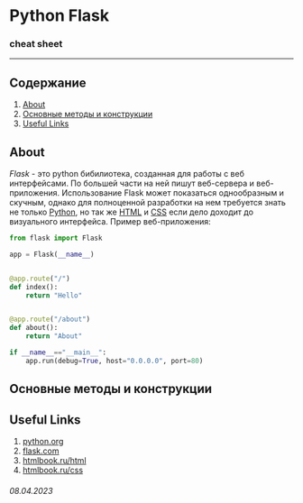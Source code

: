 # Python Flask 

### **cheat sheet**

-------------------------

## **Содержание**
1. [About]()
2. [Основные методы и конструкции]()
3. [Useful Links]()

## **About**
*Flask* - это python бибилиотека, созданная для работы с  веб интерфейсами. По большей части на ней пишут веб-сервера и веб-приложения. Использование Flask может показаться однообразным и скучным, однако для полноценной разработки на нем требуется знать не только [Python](https://python.org), но так же [HTML](http://htmlbook.ru/html) и [CSS](http://htmlbook.ru/css) если дело доходит до визуального интерфейса.
Пример веб-приложения:
```python
from flask import Flask

app = Flask(__name__)


@app.route("/")
def index():
    return "Hello"


@app.route("/about")
def about():
    return "About"

if __name__=="__main__":
    app.run(debug=True, host="0.0.0.0", port=80)
```

## **Основные методы и конструкции**

## **Useful Links**
1. [python.org](https://python.org)
2. [flask.com](https://flask.palletsprojects.com/en/2.2.x/)
3. [htmlbook.ru/html](https://htmlbook.ru/html)
4. [htmlbook.ru/css](http://htmlbook.ru/css)


###### 08.04.2023